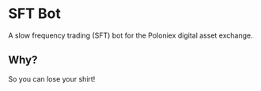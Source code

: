 SFT Bot
=======

A slow frequency trading (SFT) bot for the Poloniex digital asset exchange.

Why?
----

So you can lose your shirt!

